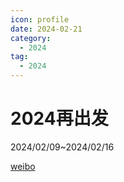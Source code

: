 ```yaml
---
icon: profile
date: 2024-02-21
category:
  - 2024
tag:
  - 2024
---
```


# 2024再出发

<!-- more -->

2024/02/09~2024/02/16

[weibo](https://weibo.com/5859523363/O15essf9c)
